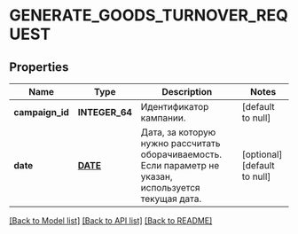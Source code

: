 # GENERATE_GOODS_TURNOVER_REQUEST

## Properties
Name | Type | Description | Notes
------------ | ------------- | ------------- | -------------
**campaign_id** | **INTEGER_64** | Идентификатор кампании. | [default to null]
**date** | [**DATE**](DATE.md) | Дата, за которую нужно рассчитать оборачиваемость. Если параметр не указан, используется текущая дата. | [optional] [default to null]

[[Back to Model list]](../README.md#documentation-for-models) [[Back to API list]](../README.md#documentation-for-api-endpoints) [[Back to README]](../README.md)


